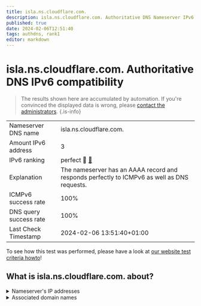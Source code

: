 ```yaml
---
title: isla.ns.cloudflare.com.
description: isla.ns.cloudflare.com. Authoritative DNS Nameserver IPv6 compatibility
published: true
date: 2024-02-06T12:51:40
tags: authdns, rank1
editor: markdown
---
```


# isla.ns.cloudflare.com. Authoritative DNS IPv6 compatibility

> The results shown here are accumulated by automation. If you're convinced the displayed data is wrong, please [contact the administrators](/howto/chat). 
{.is-info}




|   |   |
| - | - |
| Nameserver DNS name | isla.ns.cloudflare.com.
| Amount IPv6 address | 3
| IPv6 ranking | perfect :1st_place_medal: [🔗](/howto/ranking) |
| Explanation | The nameserver has an AAAA record and responds perfectly to ICMPv6 as well as DNS requests. |
| ICMPv6 success rate | 100%|
| DNS query success rate | 100% |
| Last Check Timestamp | 2024-02-06 13:51:40+01:00 |

To see how this test was performed, please have a look at [our website test criteria howto](/howto/testcriteria/authdns)!


## What is isla.ns.cloudflare.com. about?




<details>
<summary>Nameserver's IP addresses</summary>

2606:4700:50::adf5:3a77

2a06:98c1:50::ac40:2077

2803:f800:50::6ca2:c077

</details>



<details>
<summary>Associated domain names</summary>

clickhouse.tech

</details>
